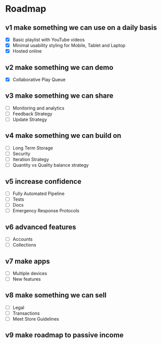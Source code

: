 # Roadmap

## v1 make something we can use on a daily basis

- [x] Basic playlist with YouTube videos
- [x] Minimal usability styling for Mobile, Tablet and Laptop
- [x] Hosted online

## v2 make something we can demo

- [x] Collaborative Play Queue

## v3 make something we can share

- [ ] Monitoring and analytics
- [ ] Feedback Strategy
- [ ] Update Strategy

## v4 make something we can build on

- [ ] Long Term Storage
- [ ] Security
- [ ] Iteration Strategy
- [ ] Quantity vs Quality balance strategy

## v5 increase confidence

- [ ] Fully Automated Pipeline
- [ ] Tests
- [ ] Docs
- [ ] Emergency Response Protocols

## v6 advanced features

- [ ] Accounts
- [ ] Collections

## v7 make apps

- [ ] Multiple devices
- [ ] New features

## v8 make something we can sell

- [ ] Legal
- [ ] Transactions
- [ ] Meet Store Guidelines

## v9 make roadmap to passive income
